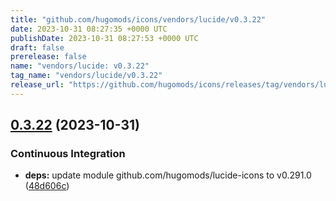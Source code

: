 ```yaml
---
title: "github.com/hugomods/icons/vendors/lucide/v0.3.22"
date: 2023-10-31 08:27:35 +0000 UTC
publishDate: 2023-10-31 08:27:53 +0000 UTC
draft: false
prerelease: false
name: "vendors/lucide: v0.3.22"
tag_name: "vendors/lucide/v0.3.22"
release_url: "https://github.com/hugomods/icons/releases/tag/vendors/lucide/v0.3.22"
---
```


## [0.3.22](https://github.com/hugomods/icons/compare/vendors/lucide/v0.3.21...vendors/lucide/v0.3.22) (2023-10-31)


### Continuous Integration

* **deps:** update module github.com/hugomods/lucide-icons to v0.291.0 ([48d606c](https://github.com/hugomods/icons/commit/48d606c8a130b28a22d08087ffd5ad3fb7aebfa5))
